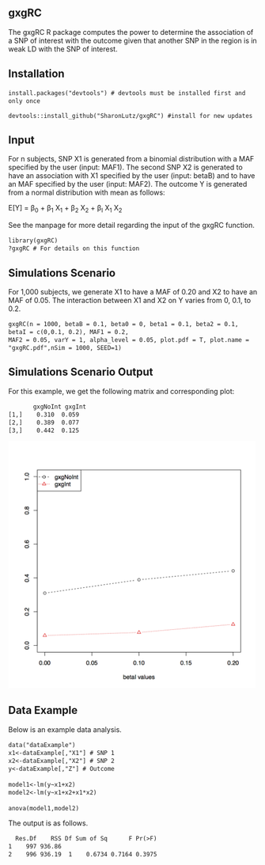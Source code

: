 ## gxgRC
The gxgRC R package computes the power to determine the association of a SNP of interest with the outcome given that another SNP in the region is in weak LD with the SNP of interest.

## Installation
```
install.packages("devtools") # devtools must be installed first and only once
```

```
devtools::install_github("SharonLutz/gxgRC") #install for new updates
```

## Input
For n subjects, SNP X1 is generated from a binomial distribution with a MAF specified by the user (input: MAF1). The second SNP X2 is generated to have an association with X1 specified by the user (input: betaB) and to have an MAF specified by the user (input: MAF2). The outcome Y is generated from a normal distribution with mean as follows:

E\[Y\] = &beta;<sub>0</sub> + &beta;<sub>1</sub> X<sub>1</sub> + &beta;<sub>2</sub> X<sub>2</sub> + &beta;<sub>I</sub> X<sub>1</sub> X<sub>2</sub>   

See the manpage for more detail regarding the input of the gxgRC function.

```
library(gxgRC)
?gxgRC # For details on this function
```

## Simulations Scenario
For 1,000 subjects, we generate X1 to have a MAF of 0.20 and X2 to have an MAF of 0.05. The interaction between X1 and X2 on Y varies from 0, 0.1, to 0.2.

```
gxgRC(n = 1000, betaB = 0.1, beta0 = 0, beta1 = 0.1, beta2 = 0.1, betaI = c(0,0.1, 0.2), MAF1 = 0.2, 
MAF2 = 0.05, varY = 1, alpha_level = 0.05, plot.pdf = T, plot.name = "gxgRC.pdf",nSim = 1000, SEED=1)
```

## Simulations Scenario Output
For this example, we get the following matrix and corresponding plot:

```
       gxgNoInt gxgInt
[1,]    0.310  0.059
[2,]    0.389  0.077
[3,]    0.442  0.125
```
<img src="https://github.com/SharonLutz/gxgRC/blob/master/gxgRC.png" width="500">

## Data Example
Below is an example data analysis.

```
data("dataExample")
x1<-dataExample[,"X1"] # SNP 1
x2<-dataExample[,"X2"] # SNP 2
y<-dataExample[,"Z"] # Outcome

model1<-lm(y~x1+x2)
model2<-lm(y~x1+x2+x1*x2)

anova(model1,model2)
```

The output is as follows.

```
  Res.Df    RSS Df Sum of Sq      F Pr(>F)
1    997 936.86                           
2    996 936.19  1    0.6734 0.7164 0.3975
```

